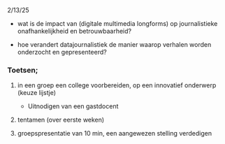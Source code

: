 2/13/25


- wat is de impact van (digitale multimedia longforms) op journalistieke onafhankelijkheid en betrouwbaarheid?

- hoe verandert datajournalistiek de manier waarop verhalen worden onderzocht en gepresenteerd?


### Toetsen;

1. in een groep een college voorbereiden, op een innovatief onderwerp (keuze lijstje)
	- Uitnodigen van een gastdocent

2. tentamen  (over eerste weken)

3. groepspresentatie van 10 min, een aangewezen stelling verdedigen





